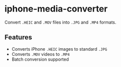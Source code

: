 # iphone-media-converter

Convert `.HEIC` and `.MOV` files into `.JPG` and `.MP4` formats.

## Features

- Converts iPhone `.HEIC` images to standard `.JPG`
- Converts `.MOV` videos to `.MP4`
- Batch conversion supported
